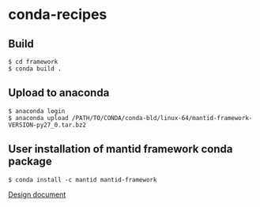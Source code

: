 # conda-recipes

## Build
```
$ cd framework
$ conda build .
```

## Upload to anaconda
```
$ anaconda login
$ anaconda upload /PATH/TO/CONDA/conda-bld/linux-64/mantid-framework-VERSION-py27_0.tar.bz2
```

## User installation of mantid framework conda package
```
$ conda install -c mantid mantid-framework
```

[Design document](../../../documents/blob/master/Design/Anaconda.md)
